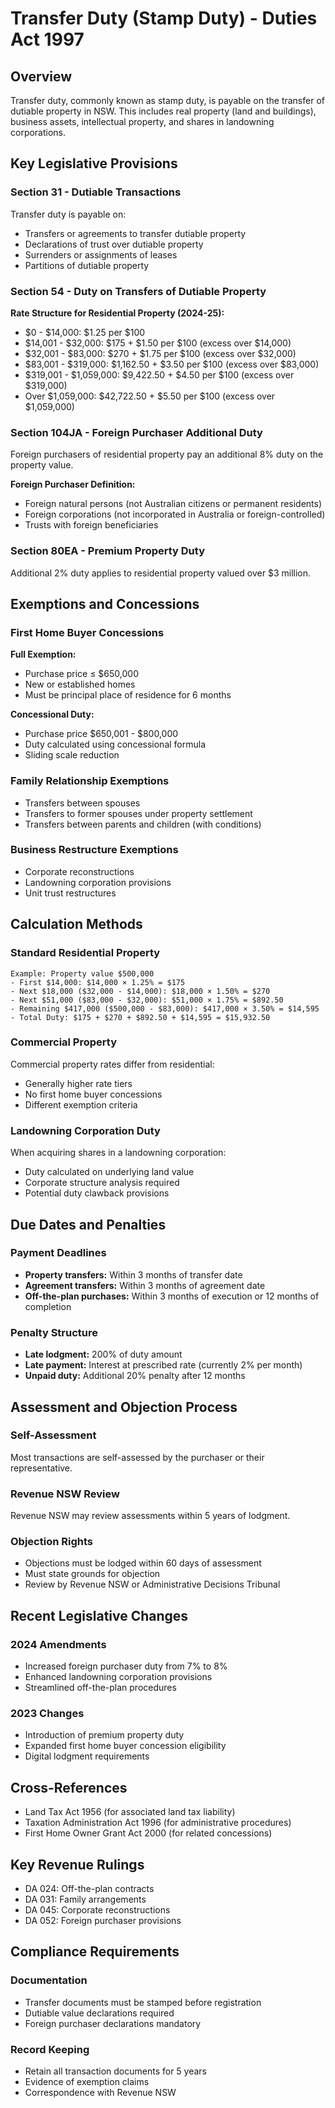 # Transfer Duty (Stamp Duty) - Duties Act 1997

## Overview
Transfer duty, commonly known as stamp duty, is payable on the transfer of dutiable property in NSW. This includes real property (land and buildings), business assets, intellectual property, and shares in landowning corporations.

## Key Legislative Provisions

### Section 31 - Dutiable Transactions
Transfer duty is payable on:
- Transfers or agreements to transfer dutiable property
- Declarations of trust over dutiable property
- Surrenders or assignments of leases
- Partitions of dutiable property

### Section 54 - Duty on Transfers of Dutiable Property
**Rate Structure for Residential Property (2024-25):**
- $0 - $14,000: $1.25 per $100
- $14,001 - $32,000: $175 + $1.50 per $100 (excess over $14,000)
- $32,001 - $83,000: $270 + $1.75 per $100 (excess over $32,000)
- $83,001 - $319,000: $1,162.50 + $3.50 per $100 (excess over $83,000)
- $319,001 - $1,059,000: $9,422.50 + $4.50 per $100 (excess over $319,000)
- Over $1,059,000: $42,722.50 + $5.50 per $100 (excess over $1,059,000)

### Section 104JA - Foreign Purchaser Additional Duty
Foreign purchasers of residential property pay an additional 8% duty on the property value.

**Foreign Purchaser Definition:**
- Foreign natural persons (not Australian citizens or permanent residents)
- Foreign corporations (not incorporated in Australia or foreign-controlled)
- Trusts with foreign beneficiaries

### Section 80EA - Premium Property Duty
Additional 2% duty applies to residential property valued over $3 million.

## Exemptions and Concessions

### First Home Buyer Concessions
**Full Exemption:**
- Purchase price ≤ $650,000
- New or established homes
- Must be principal place of residence for 6 months

**Concessional Duty:**
- Purchase price $650,001 - $800,000
- Duty calculated using concessional formula
- Sliding scale reduction

### Family Relationship Exemptions
- Transfers between spouses
- Transfers to former spouses under property settlement
- Transfers between parents and children (with conditions)

### Business Restructure Exemptions
- Corporate reconstructions
- Landowning corporation provisions
- Unit trust restructures

## Calculation Methods

### Standard Residential Property
```
Example: Property value $500,000
- First $14,000: $14,000 × 1.25% = $175
- Next $18,000 ($32,000 - $14,000): $18,000 × 1.50% = $270
- Next $51,000 ($83,000 - $32,000): $51,000 × 1.75% = $892.50
- Remaining $417,000 ($500,000 - $83,000): $417,000 × 3.50% = $14,595
- Total Duty: $175 + $270 + $892.50 + $14,595 = $15,932.50
```

### Commercial Property
Commercial property rates differ from residential:
- Generally higher rate tiers
- No first home buyer concessions
- Different exemption criteria

### Landowning Corporation Duty
When acquiring shares in a landowning corporation:
- Duty calculated on underlying land value
- Corporate structure analysis required
- Potential duty clawback provisions

## Due Dates and Penalties

### Payment Deadlines
- **Property transfers:** Within 3 months of transfer date
- **Agreement transfers:** Within 3 months of agreement date
- **Off-the-plan purchases:** Within 3 months of execution or 12 months of completion

### Penalty Structure
- **Late lodgment:** 200% of duty amount
- **Late payment:** Interest at prescribed rate (currently 2% per month)
- **Unpaid duty:** Additional 20% penalty after 12 months

## Assessment and Objection Process

### Self-Assessment
Most transactions are self-assessed by the purchaser or their representative.

### Revenue NSW Review
Revenue NSW may review assessments within 5 years of lodgment.

### Objection Rights
- Objections must be lodged within 60 days of assessment
- Must state grounds for objection
- Review by Revenue NSW or Administrative Decisions Tribunal

## Recent Legislative Changes

### 2024 Amendments
- Increased foreign purchaser duty from 7% to 8%
- Enhanced landowning corporation provisions
- Streamlined off-the-plan procedures

### 2023 Changes
- Introduction of premium property duty
- Expanded first home buyer concession eligibility
- Digital lodgment requirements

## Cross-References
- Land Tax Act 1956 (for associated land tax liability)
- Taxation Administration Act 1996 (for administrative procedures)
- First Home Owner Grant Act 2000 (for related concessions)

## Key Revenue Rulings
- DA 024: Off-the-plan contracts
- DA 031: Family arrangements
- DA 045: Corporate reconstructions
- DA 052: Foreign purchaser provisions

## Compliance Requirements

### Documentation
- Transfer documents must be stamped before registration
- Dutiable value declarations required
- Foreign purchaser declarations mandatory

### Record Keeping
- Retain all transaction documents for 5 years
- Evidence of exemption claims
- Correspondence with Revenue NSW